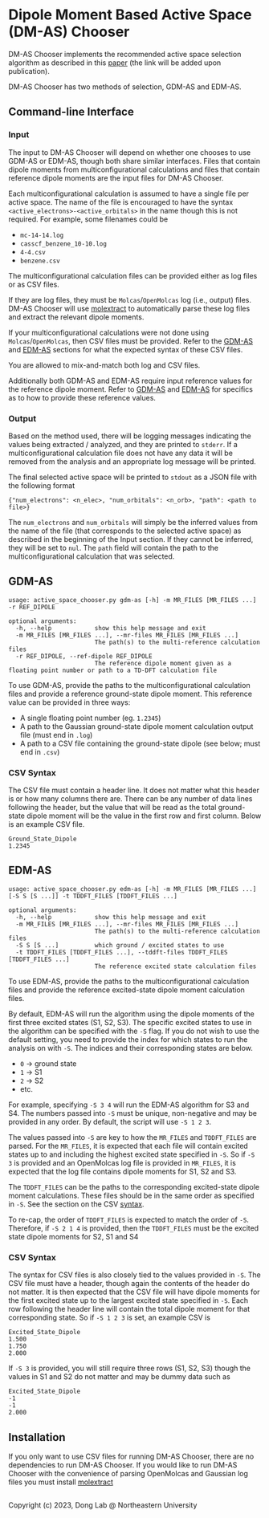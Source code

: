 # Dipole Moment Based Active Space (DM-AS) Chooser
DM-AS Chooser implements the recommended active space selection algorithm
as described in this [paper](TODO) (the link will be added upon publication).

DM-AS Chooser has two methods of selection, GDM-AS and EDM-AS.

## Command-line Interface
### Input
The input to DM-AS Chooser will depend on whether one chooses to use GDM-AS or EDM-AS, though both share similar interfaces.
Files that contain dipole moments from multiconfigurational calculations and files that contain reference dipole moments are the input files for DM-AS Chooser. 

Each multiconfigurational calculation is assumed to have a single file per active space. The name
of the file is encouraged to have the syntax `<active_electrons>-<active_orbitals>` in the name
though this is not required. For example, some filenames could be
- `mc-14-14.log`
- `casscf_benzene_10-10.log`
- `4-4.csv`
- `benzene.csv`

The multiconfigurational calculation files can be provided either as log files or as CSV files. 

If they are log files, they must be `Molcas`/`OpenMolcas` log (i.e., output) files. DM-AS Chooser will use [molextract](https://github.com/sdonglab/molextract)
to automatically parse these log files and extract the relevant dipole moments.

If your multiconfigurational calculations were not done using `Molcas`/`OpenMolcas`, then CSV files must be provided. 
Refer to the [GDM-AS](#gdm-as) and [EDM-AS](#edm-as) sections for what the expected syntax of these CSV files.

You are allowed to mix-and-match both log and CSV files.

Additionally both GDM-AS and EDM-AS require input reference values for the reference dipole moment.
Refer to [GDM-AS](#gdm-as) and [EDM-AS](#edm-as) for specifics as to how to provide these reference
values.


### Output
Based on the method used, there will be logging messages indicating the values being extracted / analyzed, and they are
printed to `stderr`. If a multiconfigurational calculation file does not have any data it will be removed
from the analysis and an appropriate log message will be printed.

The final selected active space will be printed to `stdout` as a JSON file with the following format
```
{"num_electrons": <n_elec>, "num_orbitals": <n_orb>, "path": <path to file>}
```

The `num_electrons` and `num_orbitals` will simply be the inferred values from the name of the file (that corresponds to the selected active space)
as described in the beginning of the Input section. If they cannot be inferred, they will be set to
`nul`. The `path` field will contain the path to the multiconfigurational calculation that was selected.


## GDM-AS
```
usage: active_space_chooser.py gdm-as [-h] -m MR_FILES [MR_FILES ...] -r REF_DIPOLE

optional arguments:
  -h, --help            show this help message and exit
  -m MR_FILES [MR_FILES ...], --mr-files MR_FILES [MR_FILES ...]
                        The path(s) to the multi-reference calculation files
  -r REF_DIPOLE, --ref-dipole REF_DIPOLE
                        The reference dipole moment given as a floating point number or path to a TD-DFT calculation file
```
To use GDM-AS, provide the paths to the multiconfigurational calculation files and provide a reference
ground-state dipole moment. This reference value can be provided in three ways:
- A single floating point number (eg. `1.2345`)
- A path to the Gaussian ground-state dipole moment calculation output file (must end in `.log`)
- A path to a CSV file containing the ground-state dipole (see below; must end in `.csv`)

### CSV Syntax
The CSV file must contain a header line. It does not matter what this header is or how many columns there are.
There can be any number of data lines following the header, but the value that will be read as the total ground-state dipole moment will be the value in the first row and first column. Below is an example CSV file.
```csv
Ground_State_Dipole
1.2345
```

## EDM-AS
```
usage: active_space_chooser.py edm-as [-h] -m MR_FILES [MR_FILES ...] [-S S [S ...]] -t TDDFT_FILES [TDDFT_FILES ...]

optional arguments:
  -h, --help            show this help message and exit
  -m MR_FILES [MR_FILES ...], --mr-files MR_FILES [MR_FILES ...]
                        The path(s) to the multi-reference calculation files
  -S S [S ...]          which ground / excited states to use
  -t TDDFT_FILES [TDDFT_FILES ...], --tddft-files TDDFT_FILES [TDDFT_FILES ...]
                        The reference excited state calculation files
```
To use EDM-AS, provide the paths to the multiconfigurational calculation files and provide the reference
excited-state dipole moment calculation files.

By default, EDM-AS will run the algorithm using the dipole moments of the first three excited states (S1, S2, S3). The
specific excited states to use in the algorithm can be specified with the `-S` flag. If you do not wish to use the default setting, 
you need to provide the index for which states to run the analysis on with `-S`. The indices and their corresponding states are below.
- `0` -> ground state
- `1` -> S1
- `2` -> S2
- etc.

For example, specifying `-S 3 4` will run the EDM-AS algorithm for S3 and S4. The numbers passed into `-S` must be unique, non-negative and may
be provided in any order. By default, the script will use `-S 1 2 3`.

The values passed into `-S` are key to how the `MR_FILES` and `TDDFT_FILES` are parsed. For the `MR_FILES`, it is expected
that each file will contain excited states up to and including the highest excited state specified in `-S`. So if `-S 3` is
provided and an OpenMolcas log file is provided in `MR_FILES`, it is expected that the log file contains dipole moments
for S1, S2 and S3.

The `TDDFT_FILES` can be the paths to the corresponding excited-state dipole moment calculations. These files should be in
the same order as specified in `-S`. See the section on the CSV [syntax](#td-dft-csv-syntax).

To re-cap, the order of `TDDFT_FILES` is expected to match the order of `-S`. Therefore, if `-S 2 1 4` is provided, then the `TDDFT_FILES`
must be the excited state dipole moments for S2, S1 and S4

### CSV Syntax
The syntax for CSV files is also closely tied to the values provided in `-S`. The CSV file must have a header,
though again the contents of the header do not matter. It is then expected that the CSV file will have dipole moments for
the first excited state up to the largest excited state specified in `-S`. Each row following the header line will contain the
total dipole moment for that corresponding state. So if `-S 1 2 3` is set, an example CSV is
```csv
Excited_State_Dipole
1.500
1.750
2.000
```

If `-S 3` is provided, you will still require three rows (S1, S2, S3) though the values in S1 and S2 do not matter
and may be dummy data such as
```csv
Excited_State_Dipole
-1
-1
2.000
```


## Installation
If you only want to use CSV files for running DM-AS Chooser, there are no dependencies to run DM-AS Chooser. If you would like to run DM-AS Chooser
with the convenience of parsing OpenMolcas and Gaussian log files you must install [molextract](https://github.com/sdonglab/molextract)

##
Copyright (c) 2023, Dong Lab @ Northeastern University
